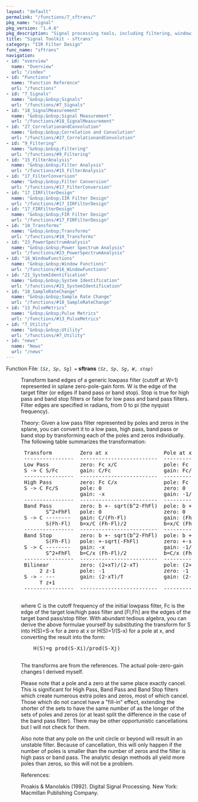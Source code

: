 ```yaml
---
layout: "default"
permalink: "/functions/7_sftrans/"
pkg_name: "signal"
pkg_version: "1.4.6"
pkg_description: "Signal processing tools, including filtering, windowing and display functions."
title: "Signal Toolkit - sftrans"
category: "IIR Filter Design"
func_name: "sftrans"
navigation:
- id: "overview"
  name: "Overview"
  url: "/index"
- id: "Functions"
  name: "Function Reference"
  url: "/functions"
- id: "7_Signals"
  name: "&nbsp;&nbsp;Signals"
  url: "/functions/#7_Signals"
- id: "18_SignalMeasurement"
  name: "&nbsp;&nbsp;Signal Measurement"
  url: "/functions/#18_SignalMeasurement"
- id: "27_CorrelationandConvolution"
  name: "&nbsp;&nbsp;Correlation and Convolution"
  url: "/functions/#27_CorrelationandConvolution"
- id: "9_Filtering"
  name: "&nbsp;&nbsp;Filtering"
  url: "/functions/#9_Filtering"
- id: "15_FilterAnalysis"
  name: "&nbsp;&nbsp;Filter Analysis"
  url: "/functions/#15_FilterAnalysis"
- id: "17_FilterConversion"
  name: "&nbsp;&nbsp;Filter Conversion"
  url: "/functions/#17_FilterConversion"
- id: "17_IIRFilterDesign"
  name: "&nbsp;&nbsp;IIR Filter Design"
  url: "/functions/#17_IIRFilterDesign"
- id: "17_FIRFilterDesign"
  name: "&nbsp;&nbsp;FIR Filter Design"
  url: "/functions/#17_FIRFilterDesign"
- id: "10_Transforms"
  name: "&nbsp;&nbsp;Transforms"
  url: "/functions/#10_Transforms"
- id: "23_PowerSpectrumAnalysis"
  name: "&nbsp;&nbsp;Power Spectrum Analysis"
  url: "/functions/#23_PowerSpectrumAnalysis"
- id: "16_WindowFunctions"
  name: "&nbsp;&nbsp;Window Functions"
  url: "/functions/#16_WindowFunctions"
- id: "21_SystemIdentification"
  name: "&nbsp;&nbsp;System Identification"
  url: "/functions/#21_SystemIdentification"
- id: "18_SampleRateChange"
  name: "&nbsp;&nbsp;Sample Rate Change"
  url: "/functions/#18_SampleRateChange"
- id: "13_PulseMetrics"
  name: "&nbsp;&nbsp;Pulse Metrics"
  url: "/functions/#13_PulseMetrics"
- id: "7_Utility"
  name: "&nbsp;&nbsp;Utility"
  url: "/functions/#7_Utility"
- id: "news"
  name: "News"
  url: "/news"
---
```

<dl class="first-deftypefn">
<dt class="deftypefn" id="index-sftrans"><span class="category-def">Function File: </span><span><code class="def-type">[<var class="var">Sz</var>, <var class="var">Sp</var>, <var class="var">Sg</var>] =</code> <strong class="def-name">sftrans</strong> <code class="def-code-arguments">(<var class="var">Sz</var>, <var class="var">Sp</var>, <var class="var">Sg</var>, <var class="var">W</var>, <var class="var">stop</var>)</code><a class="copiable-link" href="#index-sftrans"></a></span></dt>
<dd>
<p>Transform band edges of a generic lowpass filter (cutoff at W=1)
 represented in splane zero-pole-gain form.  W is the edge of the
 target filter (or edges if band pass or band stop). Stop is true for
 high pass and band stop filters or false for low pass and band pass
 filters. Filter edges are specified in radians, from 0 to pi (the
 nyquist frequency).
</p>
<p>Theory: Given a low pass filter represented by poles and zeros in the
 splane, you can convert it to a low pass, high pass, band pass or
 band stop by transforming each of the poles and zeros individually.
 The following table summarizes the transformation:
</p>
<div class="example">
<pre class="example-preformatted"> Transform         Zero at x                  Pole at x
 ----------------  -------------------------  ------------------------
 Low Pass          zero: Fc x/C               pole: Fc x/C
 S -&gt; C S/Fc       gain: C/Fc                 gain: Fc/C
 ----------------  -------------------------  ------------------------
 High Pass         zero: Fc C/x               pole: Fc C/x
 S -&gt; C Fc/S       pole: 0                    zero: 0
                   gain: -x                   gain: -1/x
 ----------------  -------------------------  ------------------------
 Band Pass         zero: b +- sqrt(b^2-FhFl)  pole: b +- sqrt(b^2-FhFl)
        S^2+FhFl   pole: 0                    zero: 0
 S -&gt; C --------   gain: C/(Fh-Fl)            gain: (Fh-Fl)/C
        S(Fh-Fl)   b=x/C (Fh-Fl)/2            b=x/C (Fh-Fl)/2
 ----------------  -------------------------  ------------------------
 Band Stop         zero: b +- sqrt(b^2-FhFl)  pole: b +- sqrt(b^2-FhFl)
        S(Fh-Fl)   pole: +-sqrt(-FhFl)        zero: +-sqrt(-FhFl)
 S -&gt; C --------   gain: -x                   gain: -1/x
        S^2+FhFl   b=C/x (Fh-Fl)/2            b=C/x (Fh-Fl)/2
 ----------------  -------------------------  ------------------------
 Bilinear          zero: (2+xT)/(2-xT)        pole: (2+xT)/(2-xT)
      2 z-1        pole: -1                   zero: -1
 S -&gt; - ---        gain: (2-xT)/T             gain: (2-xT)/T
      T z+1
 ----------------  -------------------------  ------------------------
 </pre></div>

<p>where C is the cutoff frequency of the initial lowpass filter, Fc is
 the edge of the target low/high pass filter and [Fl,Fh] are the edges
 of the target band pass/stop filter.  With abundant tedious algebra,
 you can derive the above formulae yourself by substituting the
 transform for S into H(S)=S-x for a zero at x or H(S)=1/(S-x) for a
 pole at x, and converting the result into the form:
</p>
<div class="example">
<pre class="example-preformatted">    H(S)=g prod(S-Xi)/prod(S-Xj)
 </pre></div>

<p>The transforms are from the references.  The actual pole-zero-gain
 changes I derived myself.
</p>
<p>Please note that a pole and a zero at the same place exactly cancel.
 This is significant for High Pass, Band Pass and Band Stop filters
 which create numerous extra poles and zeros, most of which cancel.
 Those which do not cancel have a &quot;fill-in&quot; effect, extending the
 shorter of the sets to have the same number of as the longer of the
 sets of poles and zeros (or at least split the difference in the case
 of the band pass filter).  There may be other opportunistic
 cancellations but I will not check for them.
</p>
<p>Also note that any pole on the unit circle or beyond will result in
 an unstable filter.  Because of cancellation, this will only happen
 if the number of poles is smaller than the number of zeros and the
 filter is high pass or band pass.  The analytic design methods all
 yield more poles than zeros, so this will not be a problem.
</p>
<p>References:
</p>
<p>Proakis &amp; Manolakis (1992). Digital Signal Processing. New York:
 Macmillan Publishing Company.
 </p></dd></dl>